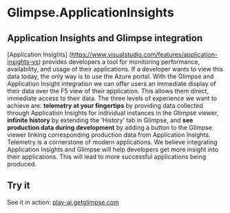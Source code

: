 # Glimpse.ApplicationInsights

## Application Insights and Glimpse integration

[Application Insights] (https://www.visualstudio.com/features/application-insights-vs) provides developers a tool for monitoring performance, availability, and usage of their applications. If a developer wants to view this data today, the only way is to use the Azure portal. With the Glimpse and Application Insight integration we can offer users an immediate display of their data over the F5 view of their application. This allows them direct, immediate access to their data. The three levels of experience we want to achieve are: **telemetry at your fingertips** by providing data collected through Application Insights for individual instances in the Glimpse viewer, **infinite history** by extending the ‘History’ tab in Glimpse, and **see production data during development** by adding a button to the Glimpse viewer linking corresponding production data from Application Insights. Telemetry is a cornerstone of modern applications. We believe integrating Application Insights and Glimpse will help developers get more insight into their applications. This will lead to more successful applications being produced.

## Try it
See it in action: [play-ai.getglimpse.com](http://play-ai.getglimpse.com/)
